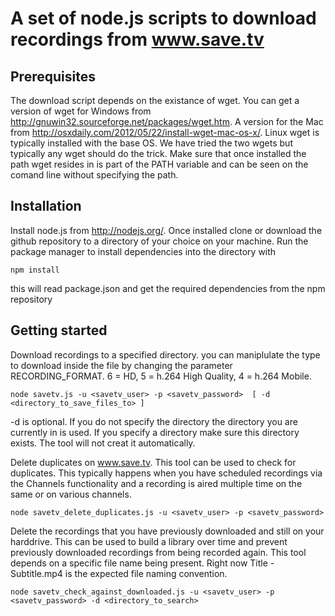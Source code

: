 A set of node.js scripts to download recordings from www.save.tv
================================================================

Prerequisites
-------------

The download script depends on the existance of wget. You can get a version of wget for Windows from http://gnuwin32.sourceforge.net/packages/wget.htm. A version for the Mac from http://osxdaily.com/2012/05/22/install-wget-mac-os-x/. Linux wget is typically installed with the base OS. We have tried the two wgets but typically any wget should do the trick. Make sure that once installed the path wget resides in is part of the PATH variable and can be seen on the comand line without specifying the path.

Installation
------------
Install node.js from http://nodejs.org/. Once installed clone or download the github repository to a directory of your choice on your machine. Run the package manager to install dependencies into the directory with 
```
npm install
```
this will read package.json and get the required dependencies from the npm repository

Getting started
---------------
Download recordings to a specified directory. you can maniplulate the type to download inside the file by changing the parameter RECORDING_FORMAT. 6 = HD, 5 = h.264 High Quality, 4 = h.264 Mobile. 
```
node savetv.js -u <savetv_user> -p <savetv_password>  [ -d <directory_to_save_files_to> ]
```
-d is optional. If you do not specify the directory the directory you are currently in is used. If you specify a directory make sure this directory exists. The tool will not creat it automatically.

Delete duplicates on www.save.tv. This tool can be used to check for duplicates. This typically
happens when you have scheduled recordings via the Channels functionality and a recording is aired multiple time on the same or on various channels.
```
node savetv_delete_duplicates.js -u <savetv_user> -p <savetv_password> 
```
Delete the recordings that you have previously downloaded and still on your harddrive. This can be used to build a library over time and prevent previously downloaded recordings from being recorded again. This tool depends on a specific file name being present. Right now Title - Subtitle.mp4 is the expected file naming convention.
```
node savetv_check_against_downloaded.js -u <savetv_user> -p <savetv_password> -d <directory_to_search>
```


 